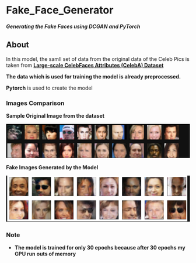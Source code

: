 # Fake_Face_Generator
***Generating the Fake Faces using DCGAN and PyTorch***

## About
In this model, the samll set of data from the original data of the Celeb Pics is taken from **[Large-scale CelebFaces Attributes (CelebA) Dataset](http://mmlab.ie.cuhk.edu.hk/projects/CelebA.html)**

**The data which is used for training the model is already preprocessed.**

**Pytorch** is used to create the model

### Images Comparison

**Sample Original Image from the dataset**

<img src="Real Image.png">

**Fake Images Generated by the Model**

<img src="Fake_Face.png">


### Note

* **The model is trained for only 30 epochs because after 30 epochs my GPU run outs of memory**





